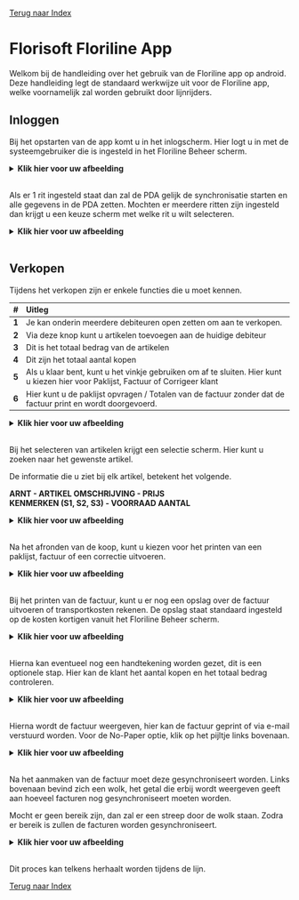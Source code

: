 
[Terug naar Index]([https://github.com/florisoft/documentatie/blob/main/Floriline%202.0/Start.md](https://github.com/florisoft/User.Manuals/tree/main/CLOUD%20APPLICATIONS/Floriline%20Express/Start.md))  
# Florisoft Floriline App
Welkom bij de handleiding over het gebruik van de Floriline app op android. Deze handleiding legt de standaard werkwijze uit voor de Floriline app, welke voornamelijk zal worden gebruikt door lijnrijders.

## Inloggen
Bij het opstarten van de app komt u in het inlogscherm. Hier logt u in met de systeemgebruiker die is ingesteld in het Floriline Beheer scherm.

<details>
    <summary><b>Klik hier voor uw afbeelding</b></summary>
    <img src="Pictures\InloggenPDA.png" >
</details><br>


 Als er 1 rit ingesteld staat dan zal de PDA gelijk de synchronisatie starten en alle gegevens in de PDA zetten. 
 Mochten er meerdere ritten zijn ingesteld dan krijgt u een keuze scherm met welke rit u wilt selecteren. 
 
<details>
    <summary><b>Klik hier voor uw afbeelding</b></summary>
    <img src="Pictures\RitKiezen.png"/>
</details><br>  

## Verkopen
Tijdens het verkopen zijn er enkele functies die u moet kennen.

|#|Uitleg|
|:--|:--|
|**1**|Je kan onderin meerdere debiteuren open zetten om aan te verkopen.|
|**2**|Via deze knop kunt u artikelen toevoegen aan de huidige debiteur|
|**3**|Dit is het totaal bedrag van de artikelen|
|**4**|Dit zijn het totaal aantal kopen|
|**5**|Als u klaar bent, kunt u het vinkje gebruiken om af te sluiten. Hier kunt u kiezen hier voor Paklijst, Factuur of Corrigeer klant |
|**6**|Hier kunt u de paklijst opvragen / Totalen van de factuur zonder dat de factuur print en wordt doorgevoerd.|

<details>
    <summary><b>Klik hier voor uw afbeelding</b></summary>
    <img src="Pictures\VerkoopPDA.png"/> 
</details><br>  

Bij het selecteren van artikelen krijgt een selectie scherm. Hier kunt u zoeken naar het gewenste artikel.

De informatie die u ziet bij elk artikel, betekent het volgende.

**ARNT - ARTIKEL OMSCHRIJVING - PRIJS**<br>
**KENMERKEN (S1, S2, S3) - VOORRAAD AANTAL**

<details>
    <summary><b>Klik hier voor uw afbeelding</b></summary>
    <img src="Pictures\ArtikelUitleg.png"/> 
</details><br>  

Na het afronden van de koop, kunt u kiezen voor het printen van een paklijst, factuur of een correctie uitvoeren.

<details>
    <summary><b>Klik hier voor uw afbeelding</b></summary>
    <img src="Pictures\Sales_Verkopen.png"/> 
</details><br> 

Bij het printen van de factuur, kunt u er nog een opslag over de factuur uitvoeren of transportkosten rekenen. De opslag staat standaard ingesteld op de kosten kortigen vanuit het Floriline Beheer scherm.

<details>
    <summary><b>Klik hier voor uw afbeelding</b></summary>
    <img src="Pictures\KostenKorting_overzicht.png"/>
</details><br> 

Hierna kan eventueel nog een handtekening worden gezet, dit is een optionele stap. Hier kan de klant het aantal kopen en het totaal bedrag controleren.

<details>
    <summary><b>Klik hier voor uw afbeelding</b></summary>
    <img src="Pictures\HandtekeningPDA.png"/>
</details><br> 

Hierna wordt de factuur weergeven, hier kan de factuur geprint of via e-mail verstuurd worden. Voor de No-Paper optie, klik op het pijltje links bovenaan.

<details>
    <summary><b>Klik hier voor uw afbeelding</b></summary>
    <img src="Pictures\PDFpreview.png"/>
</details><br> 

Na het aanmaken van de factuur moet deze gesynchroniseert worden. Links bovenaan bevind zich een wolk, het getal die erbij wordt weergeven geeft aan hoeveel facturen nog gesynchroniseert moeten worden.

Mocht er geen bereik zijn, dan zal er een streep door de wolk staan. Zodra er bereik is zullen de facturen worden gesynchroniseert.

<details>
    <summary><b>Klik hier voor uw afbeelding</b></summary>
    <img src="Pictures\SynchroniserenWolk.png"/>
</details><br> 

Dit proces kan telkens herhaalt worden tijdens de lijn.

[Terug naar Index]([https://github.com/florisoft/documentatie/blob/main/Floriline%202.0/Start.md](https://github.com/florisoft/User.Manuals/tree/main/CLOUD%20APPLICATIONS/Floriline%20Express/Start.md)https://github.com/florisoft/User.Manuals/tree/main/CLOUD%20APPLICATIONS/Floriline%20Express/Start.md)  

